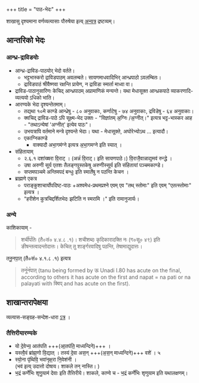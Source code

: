 +++
title = "पाठ-भेदः"
+++

शाखासु दृश्यमाना वर्णव्यत्यासाः पौरुषेया इत्य् [अन्यत्र](/vedAH/meta/history) द्रष्टव्यम्। 


## आन्तरिको भेदः
### आन्ध्र-द्राविडयोः
- आन्ध्र-द्राविड-पाठयोर् भेदो वर्तते।
  - भट्टभास्करो द्राविडपाठम् अवलम्बते। सायणमाधवादिभिर् आन्ध्रपाठो ऽवलम्बितः।
  - द्राविडपाठं श्रीवैष्णवा रक्षन्ति प्रायेण, न द्राविडा स्मार्ता माध्वा वा।
- द्राविड-पाठानुसारिणः केचिद् आन्ध्रपाठम् अप्रामाणिकं मन्यन्ते। यथा मेधासूक्त आन्ध्रकपाठे व्याकरणादि-व्यत्ययो ऽधिको भाति।
- आरण्यके भेदा दृश्यन्तेतमाम्। 
  - तद्यथा १०मे काण्डे आन्ध्रेषु - ८० अनुवाकाः, कर्णाटेषु - ७४ अनुवाकाः, द्रविडेषु - ६४ अनुवाकाः। 
  - क्वचिद् द्राविड-पाठे ऽपि सूक्ष्म-भेद उक्तः - "विज्ञा॑तम् अ॒ग्निः /अ॒ग्नीत्।" इत्यत्र भट्ट-भास्कर आह - "तथाऽन्येषां 'अग्नीत्' इत्येव पाठः"।
  - उभयत्रापि वर्तमाने मन्त्रे दृश्यन्ते भेदाः। यथा - मेधासूक्ते, अघोरेभ्योऽथ … इत्यादौ।
  - एकाग्निकाण्डे 
    - वाक्यादौ अभा॒गम॑ग्ने इत्यत्र अ॒भा॒गमग्ने इति स्यात् ।
- संहितायाम्
  - २.६.१ दशा॑ख्षरा वि॒राट् । (अन्नं॑ वि॒राट्। इति सायणपाठे।)  वि॒राजै॒वान्नाद्य॒मव॑ रुन्द्धे । 
  - उषा अरुणी सूर्य एतशः तैलङ्गपुस्तकेषु अरुणीस्सूर्य इति संहितायां पञ्चमकाण्डे।
  - सप्तमपञ्चमे अन्तिमपदं बन्धुः इति स्मार्तेषु न पठन्ति केचन ।
- ब्राह्मणे एकत्र 
  - पराङ्कुशाचार्योपदिष्ट-पाठः +अश्वमेध-प्रथमप्रश्ने एवम् एव "तथ् स्तोमाः" इति एवम् "एतत्स्तोमाः" इत्यत्र । 
  - "हरीशेन कुत्रचिद्दर्शितभेदः झटिति न स्मरामि ।" इति रामानुजार्यः।  

### अन्ये
काशिकायाम् - 

> शची꣡प꣡तिः (तै०सं० ४.४.८ .१)। शचीशब्दः कृदिकारादक्ति नः (ग०सू० ४९) इति ङीषन्तत्वादन्तोदात्तः। केचित् तु शार्ङ्गरवादिषु पठन्ति, तेषामाद्युदात्तः। 

तनू॒नपा॒त् (तै०सं० ४.१.८ .१) इत्यत्र 

> तनू꣡न꣡पात् (tanu being formed by ऊ Unadi I.80 has acute on the final, according to others it has acute on the first and napat = na pati or na palayati with क्विप् and has acute on the first). 

## शाखान्तरापेक्षया 
व्यत्यास-सङ्ग्रह-सन्देश-धारा [ऽत्र](https://groups.google.com/g/kalpa-prayoga/c/Dwl7Nzu9g-Y) । 

### तैत्तिरीयारण्यके
- यो दे॒वेभ्य॒ आत॑पति +++(आ॒तप॑ति॒ माध्यन्दिने)+++ ।  
- यस्त्वै॒वं ब्रा॑ह्म॒णो वि॒द्यात् । तस्य॑ दे॒वा अस॒न् +++(अ॒स॒न् माध्यन्दिने)+++ वशे॑ । ५
- स्यो॒ना पृ॑थिवि॒ भवा॑नृक्ष॒रा नि॒वेश॑नी ।  
(भव॑ इत्य् उदात्तो दोषाय। शाकले तन् नास्ति। )
-  भ॒द्रं कर्णे॑भिः शृणु॒याम॑ देवाः इति तैत्तिरीये। शाकले, काण्वे च - भ॒द्रं कर्णे॑भिः शृणुयाम इति यथालक्षणम्। 

